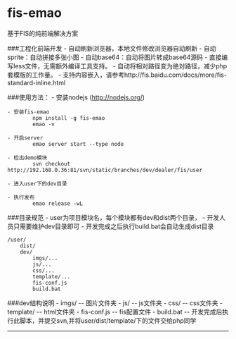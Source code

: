 fis-emao
=========

基于FIS的纯前端解决方案

###工程化前端开发
    - 自动刷新浏览器，本地文件修改浏览器自动刷新
    - 自动sprite：自动拼接多张小图
    - 自动base64：自动将图片转成base64源码
    - 直接编写less文件，无需额外编译工具支持。
    - 自动将相对路径变为绝对路径，减少php套模版的工作量。
    - 支持内容嵌入，请参考http://fis.baidu.com/docs/more/fis-standard-inline.html

###使用方法：
    - 安装nodejs (http://nodejs.org/)

    - 安装fis-emao
            npm install -g fis-emao
            emao -v

    - 开启server
            emao server start --type node

    - 检出demo模块
            svn checkout http://192.168.0.36:81/svn/static/branches/dev/dealer/fis/user

    - 进入user下的dev目录

    - 执行发布
            emao release -wL



###目录规范
    - user为项目模块名，每个模块都有dev和dist两个目录，
    - 开发人员只需要维护dev目录即可
    - 开发完成之后执行build.bat会自动生成dist目录

    /user/
        dist/
        dev/
            imgs/...
            js/...
            css/...
            template/...
            fis-conf.js
            build.bat


###dev结构说明
    - imgs/ -- 图片文件夹
    - js/ -- js文件夹
    - css/ -- css文件夹
    - template/ -- html文件夹
    - fis-conf.js -- fis配置文件
    - build.bat -- 开发完成后执行此脚本，并提交svn,并将user/dist/template/下的文件交给php同学

------------





